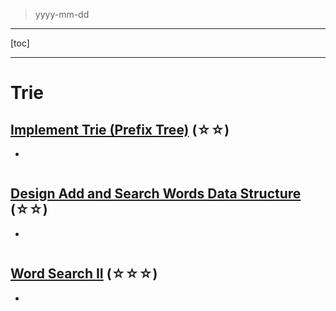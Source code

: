> yyyy-mm-dd

---

[toc]

---

# Trie

## [Implement Trie (Prefix Tree)](https://leetcode.com/problems/implement-trie-prefix-tree)  (☆☆) ͏

- 

```python

```

## [Design Add and Search Words Data Structure](https://leetcode.com/problems/design-add-and-search-words-data-structure)  (☆☆) ͏

- 

```python

```

## [Word Search II](https://leetcode.com/problems/word-search-ii)  (☆☆☆) ͏

- 

```python

```


